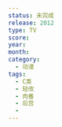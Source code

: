 ```yaml
---
status: 未完成
release: 2012
type: TV
score:
year:
month:
category:
  - 动漫
tags:
  - C类
  - 轻改
  - 肉番
  - 后宫
  - 
---
```

